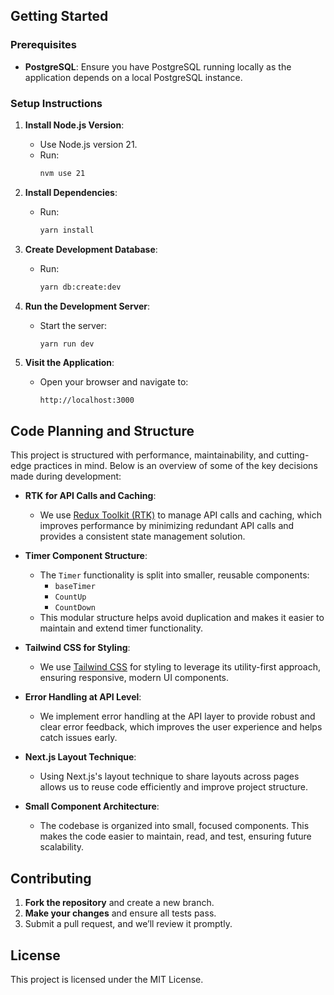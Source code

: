 ## Getting Started

### Prerequisites

- **PostgreSQL**: Ensure you have PostgreSQL running locally as the application depends on a local PostgreSQL instance.

### Setup Instructions

1. **Install Node.js Version**:
   - Use Node.js version 21.
   - Run:
     ```bash
     nvm use 21
     ```

2. **Install Dependencies**:
   - Run:
     ```bash
     yarn install
     ```

3. **Create Development Database**:
   - Run:
     ```bash
     yarn db:create:dev
     ```

4. **Run the Development Server**:
   - Start the server:
     ```bash
     yarn run dev
     ```

5. **Visit the Application**:
   - Open your browser and navigate to:
     ```
     http://localhost:3000
     ```

## Code Planning and Structure

This project is structured with performance, maintainability, and cutting-edge practices in mind. Below is an overview of some of the key decisions made during development:

- **RTK for API Calls and Caching**:
  - We use [Redux Toolkit (RTK)](https://redux-toolkit.js.org/) to manage API calls and caching, which improves performance by minimizing redundant API calls and provides a consistent state management solution.

- **Timer Component Structure**:
  - The `Timer` functionality is split into smaller, reusable components:
    - `baseTimer`
    - `CountUp`
    - `CountDown`
  - This modular structure helps avoid duplication and makes it easier to maintain and extend timer functionality.

- **Tailwind CSS for Styling**:
  - We use [Tailwind CSS](https://tailwindcss.com/) for styling to leverage its utility-first approach, ensuring responsive, modern UI components.

- **Error Handling at API Level**:
  - We implement error handling at the API layer to provide robust and clear error feedback, which improves the user experience and helps catch issues early.

- **Next.js Layout Technique**:
  - Using Next.js's layout technique to share layouts across pages allows us to reuse code efficiently and improve project structure.

- **Small Component Architecture**:
  - The codebase is organized into small, focused components. This makes the code easier to maintain, read, and test, ensuring future scalability.

## Contributing

1. **Fork the repository** and create a new branch.
2. **Make your changes** and ensure all tests pass.
3. Submit a pull request, and we’ll review it promptly.

## License

This project is licensed under the MIT License.
